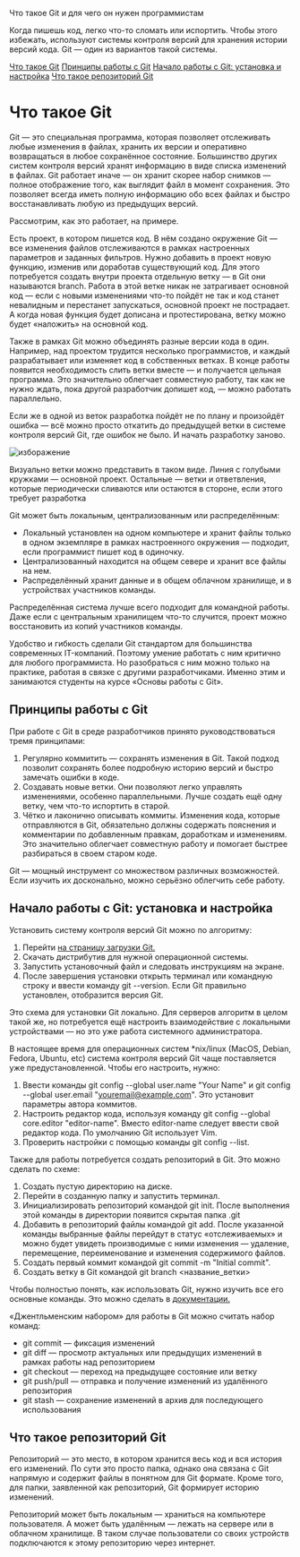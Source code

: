  Что такое Git и для чего он нужен программистам

Когда пишешь код, легко что-то сломать или испортить. Чтобы этого избежать, используют системы контроля версий для хранения истории версий кода. Git ― один из вариантов такой системы.

 [Что такое Git](https://practicum.yandex.ru/blog/chto-takoe-git-i-dlya-chego-nuzhen/#chto-takoe)
 [Принципы работы с Git](https://practicum.yandex.ru/blog/chto-takoe-git-i-dlya-chego-nuzhen/#principy-raboty)
 [Начало работы с Git: установка и настройка](https://practicum.yandex.ru/blog/chto-takoe-git-i-dlya-chego-nuzhen/#ustanovka-i-nastroyka)
 [Что такое репозиторий Git](https://practicum.yandex.ru/blog/chto-takoe-git-i-dlya-chego-nuzhen/#chto-takoe-repozitoriy)

# Что такое Git

Git — это специальная программа, которая позволяет отслеживать любые изменения в файлах, хранить их версии и оперативно возвращаться в любое сохранённое состояние.
Большинство других систем контроля версий хранят информацию в виде списка изменений в файлах. Git работает иначе — он хранит скорее набор снимков — полное отображение того, как выглядит файл в момент сохранения. Это позволяет всегда иметь полную информацию обо всех файлах и быстро восстанавливать любую из предыдущих версий.

Рассмотрим, как это работает, на примере.

Есть проект, в котором пишется код. В нём создано окружение Git ― все изменения файлов отслеживаются в рамках настроенных параметров и заданных фильтров. Нужно добавить в проект новую функцию, изменив или доработав существующий код. Для этого потребуется создать внутри проекта отдельную ветку — в Git они называются branch. Работа в этой ветке никак не затрагивает основной код — если с новыми изменениями что-то пойдёт не так и код станет невалидным и перестанет запускаться, основной проект не пострадает. А когда новая функция будет дописана и протестирована, ветку можно будет «наложить» на основной код.

Также в рамках Git можно объединять разные версии кода в один. Например, над проектом трудится несколько программистов, и каждый разрабатывает или изменяет код в собственных ветках. В конце работы появится необходимость слить ветки вместе — и получается цельная программа. Это значительно облегчает совместную работу, так как не нужно ждать, пока другой разработчик допишет код, — можно работать параллельно.

Если же в одной из веток разработка пойдёт не по плану и произойдёт ошибка — всё можно просто откатить до предыдущей ветки в системе контроля версий Git, где ошибок не было. И начать разработку заново.

![изборажение](<Линия с голубыми кружками.PNG>) 

Визуально ветки можно представить в таком виде. Линия с голубыми кружками — основной проект. Остальные — ветки и ответвления, которые периодически сливаются или остаются в стороне, если этого требует разработка

Git может быть локальным, централизованным или распределённым:

* Локальный установлен на одном компьютере и хранит файлы только в одном экземпляре в рамках настроенного окружения — подходит, если программист пишет код в одиночку.
* Централизованный находится на общем севере и хранит все файлы на нем.
* Распределённый хранит данные и в общем облачном хранилище, и в устройствах участников команды.

Распределённая система лучше всего подходит для командной работы. Даже если с центральным хранилищем что-то случится, проект можно восстановить из копий участников команды.

Удобство и гибкость сделали Git стандартом для большинства современных IT-компаний. Поэтому умение работать с ним критично для любого программиста. Но разобраться с ним можно только на практике, работая в связке с другими разработчиками. Именно этим и занимаются студенты на курсе «Основы работы с Git».

## Принципы работы с Git

При работе с Git в среде разработчиков принято руководствоваться тремя принципами:

1. Регулярно коммитить ― сохранять изменения в Git. Такой подход позволит сохранять более подробную историю версий и быстро замечать ошибки в коде.
2. Создавать новые ветки. Они позволяют легко управлять изменениями, особенно параллельными. Лучше создать ещё одну ветку, чем что-то испортить в старой.
3. Чётко и лаконично описывать коммиты. Изменения кода, которые отправляются в Git, обязательно должны содержать пояснения и комментарии по добавленным правкам, доработкам и изменениям. Это значительно облегчает совместную работу и помогает быстрее разбираться в своем старом коде.

Git — мощный инструмент со множеством различных возможностей. Если изучить их досконально, можно серьёзно облегчить себе работу.

## Начало работы с Git: установка и настройка

Установить систему контроля версий Git можно по алгоритму:

1.	Перейти [на страницу загрузки Git.](https://git-scm.com/downloads)
2.	Скачать дистрибутив для нужной операционной системы.
3.	Запустить установочный файл и следовать инструкциям на экране.
4.	После завершения установки открыть терминал или командную строку и ввести команду git --version. Если Git правильно установлен, отобразится версия Git.

Это схема для установки Git локально. Для серверов алгоритм в целом такой же, но потребуется ещё настроить взаимодействие с локальными устройствами — но это уже работа системного администратора.

В настоящее время для операционных систем *nix/linux (MacOS, Debian, Fedora, Ubuntu, etc) система контроля версий Git чаще поставляется уже предустановленной.
Чтобы его настроить, нужно:

1.	Ввести команды  git config --global user.name "Your Name" и git config --global user.email "youremail@example.com". Это установит параметры автора коммитов.
2.	Настроить редактор кода, используя команду git config --global core.editor "editor-name". Вместо editor-name следует ввести свой редактор кода. По умолчанию Git использует Vim.
3.	Проверить настройки с помощью команды git config --list.

Также для работы потребуется создать репозиторий в Git. Это можно сделать по схеме:

1.	Создать пустую директорию на диске.
2.	Перейти в созданную папку и запустить терминал.
3.	Инициализировать репозиторий командой git init. После выполнения этой команды в директории появится скрытая папка .git
4.	Добавить в репозиторий файлы командой git add. После указанной команды выбранные файлы перейдут в статус «отслеживаемых» и можно будет увидеть производимые с ними изменения ― удаление, перемещение, переименование и изменения содержимого файлов.
5.	Создать первый коммит командой git commit -m "Initial commit".
6.	Создать ветку в Git командой git branch <название_ветки>

Чтобы полностью понять, как использовать Git, нужно изучить все его основные команды. Это можно сделать в [документации.](https://git-scm.com/book/ru/v2)

«Джентльменским набором» для работы в Git можно считать набор команд:

* git commit — фиксация изменений
* git diff — просмотр актуальных или предыдущих изменений в рамках работы над репозиторием
* git checkout — переход на предыдущее состояние или ветку
* git push/pull — отправка и получение изменений из удалённого репозитория
* git stash — сохранение изменений в архив для последующего использования

## Что такое репозиторий Git

Репозиторий — это место, в котором хранится весь код и вся история его изменений. По сути это просто папка, однако она связана с Git напрямую и содержит файлы в понятном для Git формате. Кроме того, для папки, заявленной как репозиторий, Git формирует историю изменений.

Репозиторий может быть локальным ― храниться на компьютере пользователя. А может быть удалённым — лежать на сервере или в облачном хранилище. В таком случае пользователи со своих устройств подключаются к этому репозиторию через интернет.